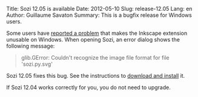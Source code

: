 Title: Sozi 12.05 is available
Date: 2012-05-10
Slug: release-12.05
Lang: en
Author: Guillaume Savaton
Summary:
    This is a bugfix release for Windows users.

Some users have [reported a problem](https://github.com/senshu/Sozi/issues/120)
that makes the Inkscape extension unusable on Windows.
When opening Sozi, an error dialog shows the following message:

> glib.GError: Couldn't recognize the image file format for file 'sozi.py.svg'

Sozi 12.05 fixes this bug.
See the instructions to [download and install](|filename|/pages/en/install.md) it.

If Sozi 12.04 works correctly for you, you do not need to upgrade.

